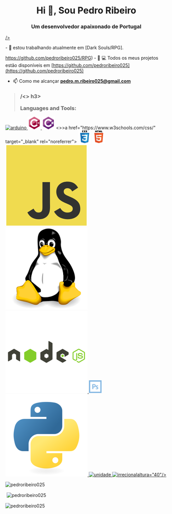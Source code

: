 <h1 align="center">Hi
👋, Sou Pedro Ribeiro</h1> <h3 align="center">Um desenvolvedor apaixonado de Portugal</h3>

<p align="esquerda"> <a href="https://github.com/ryo-ma/github-profile-trophy ><img src="https://github-profile-trophy.vercel.app/?username=pedroribeiro025" alt="pedroribeiro025"

/></a> </p>- 🔭 estou trabalhando atualmente em [Dark Souls/RPG].

https://github.com/pedroribeiro025/RPG) - 👨 💻 Todos os meus projetos estão disponíveis em [https://github.com/pedroribeiro025](https://github.com/pedroribeiro025)

- 📫 Como me alcançar **pedro.m.ribeiro025@gmail.com**

<h3 align="left >"Connect comigo:< </>



>/<> h3> <p align="left">Languages and Tools:</h3>
<p align="left"> <a href="https://www.arduino.cc/" target="_blank" rel="noreferrer"> <img src="https://cdn.worldvectorlogo.com/logos/arduino-1.svg" alt="arduino" width="40" height="40"/> </a><a href="https://www.w3schools.com/cpp/" target="_blank" rel="noreferrer"> <img src="https://raw.githubusercontent.com/devicons/devicon/master/icons/cplusplus/cplusplus-original.svg" alt="cplusplus" width="40" height="40"/> </a><aa href="https://www.w3schools.com/cs/" target="_blank" rel="noreferrer"> <img src="https://raw.githubusercontent.com/devicons/devicon/master/icons/csharp/csharp-original.svg" alt="csharp" width="40" height="40"/> </a><>>a href="https://www.w3schools.com/css/" target="_blank" rel="noreferrer"> <img src="https://raw.githubusercontent.com/devicons/devicon/master/icons/css3/css3-original-wordmark.svg" alt="css3" width="40" height="40"/> </a > <a href="https://www.w3.org/html/" target="_blank" rel="noreferrer"> <img src="https://raw.githubusercontent.com/devicons/devicon/master/icons/html5/html5-original-wordmark.svg" alt="html5" width="40" height="" 40"/> </a><a href="https://developer.mozilla.org/en-US/docs/Web/JavaScript" target="_blank" rel="noreferrer"> <img src="https://raw.githubusercontent.com/devicons/devicon/master/icons/javascript/javascript-original.svg" alt=" javascript" largura="40" altura="40"/> </a><a href="https://www.linux.org/" target="_blank" rel="noreferrer"> <img src="https://raw.githubusercontent.com/devicons/devicon/master/icons/linux/linux-original.svg" alt="linux" " largura="40" altura="40"/> </a><a href="https://nodejs.org" target="_blank" rel="noreferrer"> <img src="https://raw.githubusercontent.com/devicons/devicon/master/icons/nodejs/nodejs-original-wordmark.svg" alt=" nodejs" largura="40" altura="40"/> </a><a href="https://www.photoshop.com/en" target="_blank" rel="noreferrer"> <img src="https://raw.githubusercontent.com/devicons/devicon/master/icons/photoshop/photoshop-line.svg" alt ="photoshop" width="40" height="40"/> </a><a href="https://www.python.org" target="_blank" rel="noreferrer"> <img src="https://raw.githubusercontent.com/devicons/devicon/master/icons/python/python-original.svg" alt= "python" largura="40" altura="40"/> </a><a href="https://unity.com/" target="_blank" rel="noreferrer"> <img src="https://www.vectorlogo.zone/logos/unity3d/unity3d-icon.svg" alt="unidade" largura="40" altura="40"/> </a><a href="https://unrealengine.com/" target="_blank" rel="noreferrer"> <img src="https://raw.githubusercontent.com/kenangundogan/fontisto/036b7eca71aab1bef8e6a0518f7329f13ed62f6b/icons/svg/brand/unreal-engine.svg" alt=" irrecional" largura="40"

altura="40"/> </a></p><p><img align="esquerda" src="https://github-readme-stats.vercel.app/api/top-langs?username=pedroribeiro025&show_icons=true&locale=en&layout=compact" alt="pedroribeiro025" /></p>

<p>&nbsp;<img align="center" src=" https://github-readme-stats.vercel.app/api?username=pedroribeiro025&show_icons=true&locale=en" alt="pedroribeiro025" /></p>

<p><img align="center" src="https://github-readme-streak-stats.herokuapp.com/?user=pedroribeiro025&" alt="pedroribeiro025" /></p>

